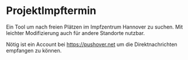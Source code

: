 # ProjektImpftermin

Ein Tool um nach freien Plätzen im Impfzentrum Hannover zu suchen.
Mit leichter Modifizierung auch für andere Standorte nutzbar.

Nötig ist ein Account bei https://pushover.net um die Direktnachrichten empfangen zu können.
